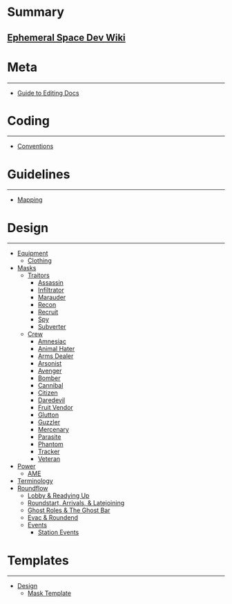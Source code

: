 # Summary

## [Ephemeral Space Dev Wiki](introduction.md)

Meta
====
---
- [Guide to Editing Docs](meta/guide-to-editing-docs.md)

Coding
====
---
- [Conventions](coding/code-conventions.md)

Guidelines
====
---
- [Mapping](guidelines/mapping.md)


Design
====
---
- [Equipment]()
  - [Clothing](design/equipment/clothing.md)
- [Masks](design/masks/masks.md)
  - [Traitors](design/masks/traitors.md)
    - [Assassin](design/masks/traitor/assassin.md)
    - [Infiltrator](design/masks/traitor/infiltrator.md)
    - [Marauder](design/masks/traitor/marauder.md)
    - [Recon](design/masks/traitor/recon.md)
    - [Recruit](design/masks/traitor/recruit.md)
    - [Spy](design/masks/traitor/spy.md)
    - [Subverter](design/masks/traitor/subverter.md)
  - [Crew](design/masks/crew.md)
    - [Amnesiac](design/masks/crew/amnesiac.md)
    - [Animal Hater](design/masks/crew/animal-hater.md)
    - [Arms Dealer](design/masks/crew/arms-dealer.md)
    - [Arsonist](design/masks/crew/arsonist.md)
    - [Avenger](design/masks/crew/avenger.md)
    - [Bomber](design/masks/crew/bomber.md)
    - [Cannibal](design/masks/crew/cannibal.md)
    - [Citizen](design/masks/crew/citizen.md)
    - [Daredevil](design/masks/crew/daredevil.md)
    - [Fruit Vendor](design/masks/crew/fruit-vendor.md)
    - [Glutton](design/masks/crew/glutton.md)
    - [Guzzler](design/masks/crew/guzzler.md)
    - [Mercenary](design/masks/crew/mercenary.md)
    - [Parasite](design/masks/crew/parasite.md)
    - [Phantom](design/masks/crew/phantom.md)
    - [Tracker](design/masks/crew/tracker.md)
    - [Veteran](design/masks/crew/veteran.md)
- [Power]()
  - [AME](design/power/antimatter-engine.md)
- [Terminology](design/terminology.md)
- [Roundflow]()
  - [Lobby & Readying Up](design/roundflow/lobby-readying-up.md)
  - [Roundstart, Arrivals, & Latejoining](design/roundflow/roundstart-arrivals-latejoining.md)
  - [Ghost Roles & The Ghost Bar](design/roundflow/ghost-roles-ghost-bar.md)
  - [Evac & Roundend](design/roundflow/evac-roundend.md)
  - [Events]()
    - [Station Events](design/roundflow/station-events.md)

Templates
====
---
- [Design]()
  - [Mask Template](templates/docs/mask-template.md)
